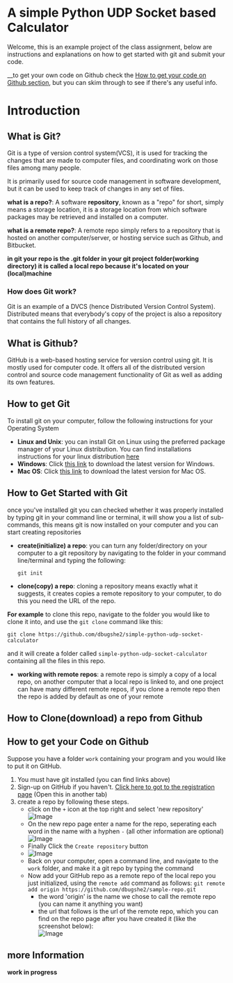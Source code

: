 # A simple Python UDP Socket based Calculator

Welcome, this is an example project of the class assignment, below are instructions and explanations on how to get started with git and submit your code.

__to get your own code on Github check the [How to get your code on Github section](##How-to-get-your-Code-on-Github), but you can skim through to see if there's any useful info.

# Introduction

## What is Git?
Git is a type of version control system(VCS), it is used for tracking the changes that are made to computer files, and coordinating work on those files among many people.

It is primarily used for source code management in software development, but it can be used to keep track of changes in any set of files.

__what is a repo?__:
A software __repository__, known as a "repo" for short, simply means a storage location, it is a storage location from which software packages may be retrieved and installed on a computer.

__what is a remote repo?__:
A remote repo simply refers to a repository that is hosted on another computer/server, or hosting service such as Github, and Bitbucket.

__in git your repo is the .git folder in your git project folder(working directory) it is called a local repo because it's located on your (local)machine__

### How does Git work?
Git is an example of a DVCS (hence Distributed Version Control System). Distributed means that everybody's copy of the project is also a repository that contains the full history of all changes.

## What is Github?
GitHub is a web-based hosting service for version control using git. It is mostly used for computer code. It offers all of the distributed version control and source code management functionality of Git as well as adding its own features.

## How to get Git
To install git on your computer, follow the following instructions for your Operating System

- __Linux and Unix__: you can install Git on Linux using the preferred package manager of your Linux distribution. You can find installations instructions for your linux distribution [here](https://git-scm.com/download/linux)
- __Windows__: Click [this link](https://git-scm.com/download/win) to download the latest version for Windows.
- __Mac OS__: Click [this link](https://git-scm.com/download/mac) to download the latest version for Mac OS.

## How to Get Started with Git
once you've installed git you can checked whether it was properly installed by typing git in your command line or terminal, it will show you a list of sub-commands, this means git is now installed on your computer and you can start creating repositories

- __create(initialize) a repo__: you can turn any folder/directory on your computer to a git repository by navigating to the folder in your command line/terminal and typing the following:

	`git init`

- __clone(copy) a repo__: cloning a repository means exactly what it suggests, it creates copies a remote repository to your computer,  to do this you need the URL of the repo.

**For example** to clone this repo, navigate to the folder you would like to clone it into, and use the `git clone` command  like this:

	git clone https://github.com/dbugshe2/simple-python-udp-socket-calculator

and it will create a folder called `simple-python-udp-socket-calculator` containing all the files in this repo.


- __working with remote repos__: a remote repo is simply a copy of a local repo, on another computer that a local repo is linked to, and one project can have many different remote repos, if you clone a remote repo then the repo is added by default as one of your remote

## How to Clone(download) a repo from Github


## How to get your Code on Github
Suppose you have a folder `work` containing your program and you would like to put it on GitHub.

1. You must have git installed (you can find links above)
2. Sign-up on GitHub if you haven't. [Click here to got to the registration page](https://github.com/join) (Open this in another tab)
3. create a repo by following these steps.
	- click on the `+` icon at the top right and select 'new repository'<br>
	![Image](https://ibb.co/mdWDfn "new repo menu")
	- On the new repo page enter a name for the repo, seperating each word in the name with a hyphen `-` (all other information are optional)<br>
	![Image](https://ibb.co/hKHfRS "repo name image")
	- Finally Click the `Create repository` button<br>
	- 	![Image](https://ibb.co/nCSQt7 "Create repo button")
	- Back on your computer, open a command line, and navigate to the `work` folder, and make it a git repo by typing the command
	- Now add your GitHub repo as a remote repo of the local repo you just initialized, using the `remote add` command as follows:
	`git remote add origin https://github.com/dbugshe2/sample-repo.git`
		- the word 'origin' is the name we chose to call the remote repo (you can name it anything you want)
		- the url that follows is the url of the remote repo, which you can find on the repo page after you have created it (like the screenshot below):<br>
		![Image]()

## more Information


__work in progress__